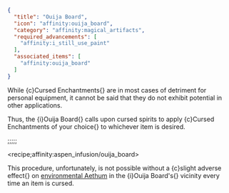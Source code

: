 ```json
{
  "title": "Ouija Board",
  "icon": "affinity:ouija_board",
  "category": "affinity:magical_artifacts",
  "required_advancements": [
    "affinity:i_still_use_paint"
  ],
  "associated_items": [
    "affinity:ouija_board"
  ]
}
```

While {c}Cursed Enchantments{} are in most cases of detriment for personal equipment, it cannot be said that they do not
exhibit potential in other applications.


Thus, the {i}Ouija Board{} calls upon cursed spirits to apply {c}Cursed Enchantments of your choice{} to whichever item
is desired.

;;;;;

<recipe;affinity:aspen_infusion/ouija_board>

This procedure, unfortunately, is not possible without a {c}slight adverse effect{} on
[environmental Aethum](^affinity:aethum#3) in the {i}Ouija Board's{} vicinity every time an item is cursed.


